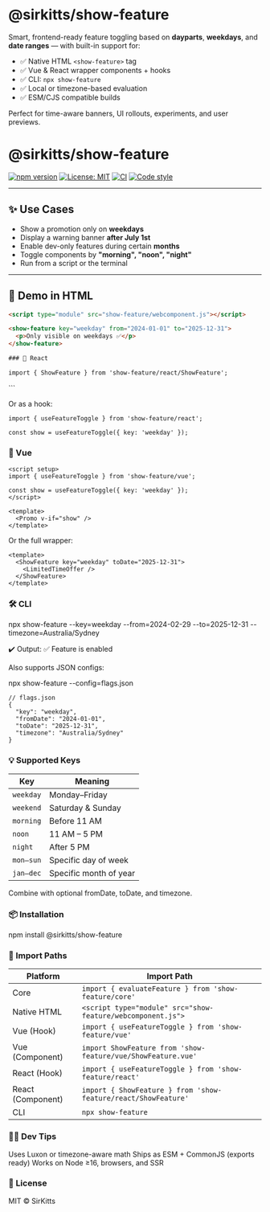 # @sirkitts/show-feature

Smart, frontend-ready feature toggling based on **dayparts**, **weekdays**, and **date ranges** — with built-in support for:

- ✅ Native HTML `<show-feature>` tag
- ✅ Vue & React wrapper components + hooks
- ✅ CLI: `npx show-feature`
- ✅ Local or timezone-based evaluation
- ✅ ESM/CJS compatible builds

Perfect for time-aware banners, UI rollouts, experiments, and user previews.

# @sirkitts/show-feature

[![npm version](https://img.shields.io/npm/v/@sirkitts/show-feature?color=%2300b894&label=npm)](https://www.npmjs.com/package/@sirkitts/show-feature)
[![License: MIT](https://img.shields.io/badge/license-MIT-blue.svg)](https://github.com/SirKitts/show-feature/blob/main/LICENSE)
[![CI](https://img.shields.io/github/actions/workflow/status/SirKitts/show-feature/ci.yml?label=build&logo=github)](https://github.com/SirKitts/show-feature/actions)
[![Code style](https://img.shields.io/badge/code%20style-prettier-ff69b4.svg)](https://prettier.io/)

---

## ✨ Use Cases

- Show a promotion only on **weekdays**
- Display a warning banner **after July 1st**
- Enable dev-only features during certain **months**
- Toggle components by **"morning", "noon", "night"**
- Run from a script or the terminal

---

## 🧪 Demo in HTML

```html
<script type="module" src="show-feature/webcomponent.js"></script>

<show-feature key="weekday" from="2024-01-01" to="2025-12-31">
  <p>Only visible on weekdays ✅</p>
</show-feature>

### 🧱 React

import { ShowFeature } from 'show-feature/react/ShowFeature';
```
<ShowFeature key="morning" fromDate="2024-02-29">
  <PromoBanner />
</ShowFeature>
```

Or as a hook:

```
import { useFeatureToggle } from 'show-feature/react';

const show = useFeatureToggle({ key: 'weekday' });
```

### 🔧 Vue

```
<script setup>
import { useFeatureToggle } from 'show-feature/vue';

const show = useFeatureToggle({ key: 'weekday' });
</script>

<template>
  <Promo v-if="show" />
</template>
```

Or the full wrapper:
```
<template>
  <ShowFeature key="weekday" toDate="2025-12-31">
    <LimitedTimeOffer />
  </ShowFeature>
</template>
```

### 🛠 CLI

npx show-feature --key=weekday --from=2024-02-29 --to=2025-12-31 --timezone=Australia/Sydney

✔️ Output:
✅ Feature is enabled

Also supports JSON configs:

npx show-feature --config=flags.json

```
// flags.json
{
  "key": "weekday",
  "fromDate": "2024-01-01",
  "toDate": "2025-12-31",
  "timezone": "Australia/Sydney"
}
```

### 💡 Supported Keys

| Key       | Meaning                |
|-----------|------------------------|
| `weekday` | Monday–Friday          |
| `weekend` | Saturday & Sunday      |
| `morning` | Before 11 AM           |
| `noon`    | 11 AM – 5 PM           |
| `night`   | After 5 PM             |
| `mon–sun` | Specific day of week   |
| `jan–dec` | Specific month of year |

Combine with optional fromDate, toDate, and timezone.

### 📦 Installation

npm install @sirkitts/show-feature

### 🧩 Import Paths

| Platform     | Import Path                                                |
|--------------|------------------------------------------------------------|
| Core         | `import { evaluateFeature } from 'show-feature/core'`      |
| Native HTML  | `<script type="module" src="show-feature/webcomponent.js">` |
| Vue (Hook)   | `import { useFeatureToggle } from 'show-feature/vue'`      |
| Vue (Component) | `import ShowFeature from 'show-feature/vue/ShowFeature.vue'` |
| React (Hook) | `import { useFeatureToggle } from 'show-feature/react'`    |
| React (Component) | `import { ShowFeature } from 'show-feature/react/ShowFeature'` |
| CLI          | `npx show-feature`                                         |


### 👨‍🔧 Dev Tips

Uses Luxon or timezone-aware math
Ships as ESM + CommonJS (exports ready)
Works on Node ≥16, browsers, and SSR

### 🪪 License
MIT © SirKitts

